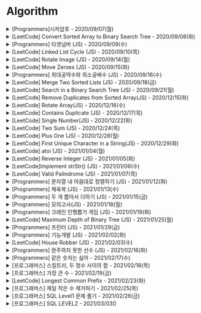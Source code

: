 # Algorithm


<details>
<summary>[Programmers]시저암호 - 2020/09/07(월)</summary>
<div markdown="1">

#### velog

- https://velog.io/@gyu716625/Programmers-%EC%8B%9C%EC%A0%80%EC%95%94%ED%98%B8-JS

</div>
</details>


<details>
<summary> [LeetCode] Convert Sorted Array to Binary Search Tree - 2020/09/08(화)</summary>
<div markdown="1">
 
#### velog 
 
- https://velog.io/@gyu716625/LeetCode-Convert-Sorted-Array-to-Binary-Search-Tree-JS

</div>
</details>



<details>
<summary> [Programmers] 타겟넘버 (JS) - 2020/09/09(수)</summary>
<div markdown="1">
 
#### velog 
 
- https://velog.io/@gyu716625/Programmers-%ED%83%80%EA%B2%9F%EB%84%98%EB%B2%84-JS

</div>
</details>


<details>
<summary> [LeetCode] Linked List Cycle (JS) - 2020/09/10(목)</summary>
<div markdown="1">
 
#### velog 
 
- https://velog.io/@gyu716625/LeetCode-Linked-List-Cycle-JS

</div>
</details>


<details>
<summary> [LeetCode] Rotate Image (JS) - 2020/09/14(월)</summary>
<div markdown="1">
 
#### velog 
 
- https://velog.io/@gyu716625/LeetCode-Rotate-Image-JS

</div>
</details>


<details>
<summary> [LeetCode] Move Zeroes (JS) - 2020/09/15(화)</summary>
<div markdown="1">
 
#### velog 
 
- https://velog.io/@gyu716625/LeetCode-Move-Zeroes-JS

</div>
</details>


<details>
<summary> [Programmers] 최대공약수와 최소공배수 (JS) - 2020/09/16(수)</summary>
<div markdown="1">
 
#### velog 
 
- https://velog.io/@gyu716625/Programmers-%EC%B5%9C%EB%8C%80%EA%B3%B5%EC%95%BD%EC%88%98%EC%99%80-%EC%B5%9C%EC%86%8C%EA%B3%B5%EB%B0%B0%EC%88%98-JS

</div>
</details>


<details>
<summary> [LeetCode] Merge Two Sorted Lists (JS) - 2020/09/18(금)</summary>
<div markdown="1">
 
#### velog 
 
- https://velog.io/@gyu716625/LeetCode-Merge-Two-Sorted-Lists-JS

</div>
</details>


<details>
<summary> [LeetCode] Search in a Binary Search Tree (JS) - 2020/09/21(월)</summary>
<div markdown="1">
 
#### velog 
 
- https://velog.io/@gyu716625/LeetCode-Search-in-a-Binary-Search-Tree-JS

</div>
</details>


<details>
<summary> [LeetCode] Remove Duplicates from Sorted Array(JS) - 2020/12/15(화)</summary>
<div markdown="1">
 
#### velog 
 
- https://velog.io/@gyu716625/leetcode-Remove-Duplicates-from-Sorted-Array-JS

</div>
</details>



<details>
<summary> [LeetCode] Rotate Array(JS) - 2020/12/16(수)</summary>
<div markdown="1">
 
#### velog 
 
- https://velog.io/@gyu716625/LeetCode-Rotate-Array

</div>
</details>


<details>
<summary> [LeetCode] Contains Duplicate (JS) - 2020/12/17(목)</summary>
<div markdown="1">
 
#### velog 
 
- https://velog.io/@gyu716625/LeetCode-Contains-Duplicate-JS

</div>
</details>


<details>
<summary> [LeetCode] Single Number(JS) - 2020/12/22(화)</summary>
<div markdown="1">
 
#### velog 
 
- https://velog.io/@gyu716625/LeetCode-Single-NumberJS

</div>
</details>


<details>
<summary> [LeetCode] Two Sum (JS) - 2020/12/24(목)</summary>
<div markdown="1">
 
#### velog 
 
- https://velog.io/@gyu716625/LeetCode-Two-Sum-JS

</div>
</details>


<details>
<summary> [LeetCode] Plus One (JS) - 2020/12/28(월)</summary>
<div markdown="1">
 
#### velog 
 
- https://velog.io/@gyu716625/LeetCode-Plus-One-js

</div>
</details>


<details>
<summary> [LeetCode] First Unique Character in a String(JS) - 2020/12/29(화)</summary>
<div markdown="1">
 
#### velog 
 
- https://velog.io/@gyu716625/LeetCode-First-Unique-Character-in-a-StringJS

</div>
</details>

</details>


<details>
<summary> [LeetCode] atoi (JS) - 2021/01/04(월)</summary>
<div markdown="1">
 
#### velog 
 
- https://velog.io/@gyu716625/LeetCode-atoi-JS

</div>
</details>


<details>
<summary> [LeetCode] Reverse Integer (JS) - 2021/01/05(화)</summary>
<div markdown="1">
 
#### velog 
 
- https://velog.io/@gyu716625/LeetCode-Reverse-Integer-JS

</div>
</details>


<details>
<summary> [LeetCode]Implement strStr() (JS) - 2021/01/06(수)</summary>
<div markdown="1">
 
#### velog 
 
- https://velog.io/@gyu716625/LeetCodeImplement-strStr-JS

</div>
</details>


<details>
<summary> [LeetCode] Valid Palindrome (JS) - 2021/01/07(목)</summary>
<div markdown="1">
 
#### velog 
 
- https://velog.io/@gyu716625/LeetCode-Valid-Palindrome-JS

</div>
</details>



<details>
<summary> [Programmers] 문자열 내 마음대로 정렬하기 (JS) - 2021/01/12(화)</summary>
<div markdown="1">
 
#### velog 
 
- https://velog.io/@gyu716625/Programmers-%EB%AC%B8%EC%9E%90%EC%97%B4-%EB%82%B4-%EB%A7%88%EC%9D%8C%EB%8C%80%EB%A1%9C-%EC%A0%95%EB%A0%AC%ED%95%98%EA%B8%B0-JS

</div>
</details>



<details>
<summary> [Programmers] 체육복 (JS) - 2021/01/13(수)</summary>
<div markdown="1">
 
#### velog 
 
- https://velog.io/@gyu716625/Programmers

</div>
</details>



<details>
<summary> [Programmers] 두 개 뽑아서 더하기 (JS) - 2021/01/15(금)</summary>
<div markdown="1">
 
#### velog 
 
- https://velog.io/@gyu716625/Programmers-%EB%91%90-%EA%B0%9C-%EB%BD%91%EC%95%84%EC%84%9C-%EB%8D%94%ED%95%98%EA%B8%B0JS

</div>
</details>



<details>
<summary> [Programmers] 모의고사(JS) - 2021/01/18(월)</summary>
<div markdown="1">
 
#### velog 
 
- https://velog.io/@gyu716625/Programmers-%EB%AA%A8%EC%9D%98%EA%B3%A0%EC%82%ACJS

</div>
</details>



<details>
<summary> [Programmers] 크레인 인형뽑기 게임 (JS) - 2021/01/19(화)</summary>
<div markdown="1">
 
#### velog 
 
- https://velog.io/@gyu716625/Programmers-%ED%81%AC%EB%A0%88%EC%9D%B8-%EC%9D%B8%ED%98%95%EB%BD%91%EA%B8%B0-%EA%B2%8C%EC%9E%84JS

</div>
</details>



<details>
<summary> [LeetCode] Maximum Depth of Binary Tree (JS) - 2021/01/25(월)</summary>
<div markdown="1">
 
#### velog 
 
- https://velog.io/@gyu716625/LeetCode-Maximum-Depth-of-Binary-Tree-JS

</div>
</details>



<details>
<summary> [Programmers] 프린터 (JS) - 2021/01/29(금)</summary>
<div markdown="1">
 
#### velog 
 
- https://velog.io/@gyu716625/Programmers-%ED%94%84%EB%A6%B0%ED%84%B0

</div>
</details>


<details>
<summary> [Programmers] 기능개발 (JS) - 2021/02/02(화)</summary>
<div markdown="1">
 
#### velog 
 
- https://velog.io/@gyu716625/Programmers-%EA%B8%B0%EB%8A%A5%EA%B0%9C%EB%B0%9C

</div>
</details>


<details>
<summary> [LeetCode] House Robber (JS) - 2021/02/03(수)</summary>
<div markdown="1">
 
#### velog 
 
- https://velog.io/@gyu716625/LeetCode-House-Robber-JS-yvqwocsc

</div>
</details>


<details>
<summary> [Programmers] 완주하지 못한 선수 (JS) - 2021/02/16(화)</summary>
<div markdown="1">
 
#### velog 
 
- https://velog.io/@gyu716625/Programmers-%EC%99%84%EC%A3%BC%ED%95%98%EC%A7%80-%EB%AA%BB%ED%95%9C-%EC%84%A0%EC%88%98-JS

</div>
</details>



<details>
<summary> [Programmers] 같은 숫자는 싫어 - 2021/02/17(수)</summary>
<div markdown="1">
 
#### velog 
 
- https://velog.io/@gyu716625/Programmers-%EA%B0%99%EC%9D%80-%EC%88%AB%EC%9E%90%EB%8A%94-%EC%8B%AB%EC%96%B4

</div>
</details>



<details>
<summary> [프로그래머스] 스킬트리, 두 정수 사이의 합 - 2021/02/18(목)</summary>
<div markdown="1">
 
#### velog 
 
- https://velog.io/@gyu716625/%ED%94%84%EB%A1%9C%EA%B7%B8%EB%9E%98%EB%A8%B8%EC%8A%A4-%EC%8A%A4%ED%82%AC%ED%8A%B8%EB%A6%AC

- https://velog.io/@gyu716625/Programmers-%EB%91%90-%EC%A0%95%EC%88%98-%EC%82%AC%EC%9D%B4%EC%9D%98-%ED%95%A9

</div>
</details>



<details>
<summary> [프로그래머스] 가장 큰 수 - 2021/02/19(금)</summary>
<div markdown="1">
 
#### velog 
 
- https://velog.io/@gyu716625/%ED%94%84%EB%A1%9C%EA%B7%B8%EB%9E%98%EB%A8%B8%EC%8A%A4-%EA%B0%80%EC%9E%A5-%ED%81%B0-%EC%88%98

</div>


</details>



<details>
<summary> [LeetCode] Longest Common Prefix - 2021/02/23(화)</summary>
<div markdown="1">
 
#### velog 
 
- https://velog.io/@gyu716625/LeetCode-Longest-Common-Prefix

</div>


</details>

<details>
<summary> [프로그래머스] 제일 작은 수 제거하기 - 2021/02/25(목)</summary>
<div markdown="1">
 
#### velog 
 
- https://velog.io/@gyu716625/%ED%94%84%EB%A1%9C%EA%B7%B8%EB%9E%98%EB%A8%B8%EC%8A%A4-%EC%A0%9C%EC%9D%BC-%EC%9E%91%EC%9D%80-%EC%88%98-%EC%A0%9C%EA%B1%B0%ED%95%98%EA%B8%B0

</div>


</details>


<details>
<summary> [프로그래머스] SQL Level1 문제 풀기 - 2021/02/26(금)</summary>
<div markdown="1">
 
#### velog 
 
- https://velog.io/@gyu716625/%ED%94%84%EB%A1%9C%EA%B7%B8%EB%9E%98%EB%A8%B8%EC%8A%A4-SQL-%EB%AC%B8%EC%A0%9C-%ED%92%80%EA%B8%B0
</div>


</details>


<details>
<summary> [프로그래머스] SQL LEVEL2 - 2021/03/03()</summary>
<div markdown="1">
 
#### velog 
 
- https://velog.io/@gyu716625/%ED%94%84%EB%A1%9C%EA%B7%B8%EB%9E%98%EB%A8%B8%EC%8A%A4-SQL-LEVEL2
</div>


</details>

